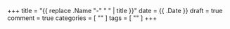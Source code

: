 +++
title = "{{ replace .Name "-" " " | title }}"
date = {{ .Date }}
draft = true
comment = true
categories = [
  ""
]
tags = [
  ""
]
+++

<!--more-->
